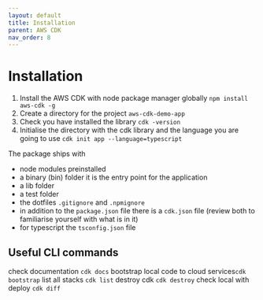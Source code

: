 ```yaml
---
layout: default
title: Installation
parent: AWS CDK
nav_order: 8
---
```


# Installation

1. Install the AWS CDK with node package manager globally `npm install aws-cdk -g`
2. Create a directory for the project `aws-cdk-demo-app`
3. Check you have installed the library `cdk -version`
4. Initialise the directory with the cdk library and the language you are going to use `cdk init app --language=typescript`

The package ships with

- node modules preinstalled
- a binary (bin) folder it is the entry point for the application
- a lib folder
- a test folder
- the dotfiles `.gitignore` and `.npmignore`
- in addition to the `package.json` file there is a `cdk.json` file (review both to familiarise yourself with what is in it)
- for typescript the `tsconfig.json` file

## Useful CLI commands

check documentation `cdk docs`
bootstrap local code to cloud services`cdk bootstrap`
list all stacks `cdk list`
destroy cdk `cdk destroy`
check local with deploy `cdk diff`
